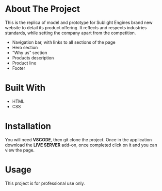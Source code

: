 # About The Project

  This is the replica of model and prototype for Sublight Engines brand new website to detail its product offering. It reflects and respects industries standards, while setting the company apart from the competition.

   * Navigation bar, with links to all sections of the page
   * Hero section
   * "Why us" section
   * Products description
   * Product line
   * Footer

# Built With
  - HTML
  - CSS
  
  
# Installation
You will need <b>VSCODE</b>, then git clone the project. Once in the application download the <b>LIVE SERVER</b> add-on, once completed click on it and you can view the page.

# Usage 
This project is for professional use only.
